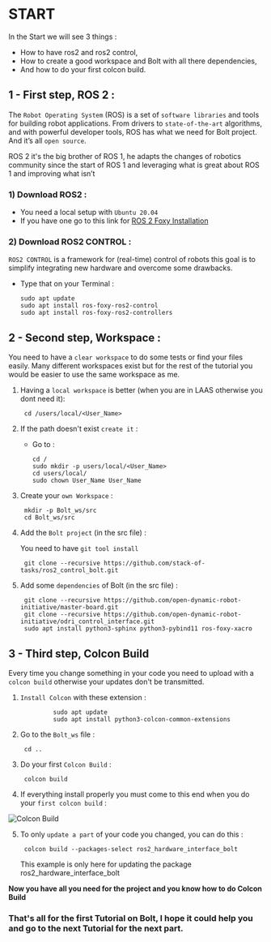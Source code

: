 # START
In the Start we will see 3 things :
-   How to have ros2 and ros2 control,
-   How to create a good workspace and Bolt with all there dependencies,
-   And how to do your first colcon build.


## 1 - First step, ROS 2 :

The `Robot Operating System` (ROS) is a set of `software libraries` and tools for building robot applications. From drivers to `state-of-the-art` algorithms, and with powerful developer tools, ROS has what we need for Bolt project. And it’s all `open source`.

ROS 2 it's the big brother of ROS 1, he adapts the changes of robotics community since the start of ROS 1 and leveraging what is great about ROS 1 and improving what isn’t


### 1) Download ROS2 :

- You need a local setup with `Ubuntu 20.04`
- If you have one go to this link for [ROS 2 Foxy Installation](https://docs.ros.org/en/foxy/Installation.html)

### 2) Download ROS2 CONTROL :

`ROS2 CONTROL` is a framework for (real-time) control of robots this goal is to simplify integrating new hardware and overcome some drawbacks.

- Type that on your Terminal :

      sudo apt update
      sudo apt install ros-foxy-ros2-control
      sudo apt install ros-foxy-ros2-controllers


## 2 - Second step, Workspace :

You need to have a `clear workspace` to do some tests or find your files easily. Many different workspaces exist but for the rest of the tutorial you would be easier to use the same workspace as me.

1) Having a `local workspace` is better (when you are in LAAS otherwise you dont need it):

        cd /users/local/<User_Name>

2) If the path doesn't exist `create it` :
    - Go to :

          cd /
          sudo mkdir -p users/local/<User_Name>
          cd users/local/
          sudo chown User_Name User_Name

3) Create your `own Workspace` :

        mkdir -p Bolt_ws/src
        cd Bolt_ws/src

4) Add the `Bolt project` (in the src file) :

   You need to have `git tool install`

        git clone --recursive https://github.com/stack-of-tasks/ros2_control_bolt.git

5) Add some `dependencies` of Bolt (in the src file) :

        git clone --recursive https://github.com/open-dynamic-robot-initiative/master-board.git
        git clone --recursive https://github.com/open-dynamic-robot-initiative/odri_control_interface.git
        sudo apt install python3-sphinx python3-pybind11 ros-foxy-xacro



## 3 - Third step, Colcon Build

Every time you change something in your code you need to upload with a `colcon build` otherwise your updates don't be transmitted.

1) `Install Colcon` with these extension :

                sudo apt update
                sudo apt install python3-colcon-common-extensions

2) Go to the `Bolt_ws` file :

        cd ..

3) Do your first `Colcon Build` :

        colcon build

4) If everything install properly you must come to this end when you do your `first colcon build` :

![Colcon Build](https://github.com/Benjamin-Amsellem/ros2_control_bolt/blob/master/ros2_control_bolt_tuto/pictures/Start_Bolt_1-R.png?raw=true "Colcon Build")

5) To only `update a part` of your code you changed, you can do this :

        colcon build --packages-select ros2_hardware_interface_bolt

    This example is only here for updating the package ros2_hardware_interface_bolt


**Now you have all you need for the project and you know how to do Colcon Build**



### That's all for the first Tutorial on Bolt, I hope it could help you and go to the next Tutorial for the next part.
